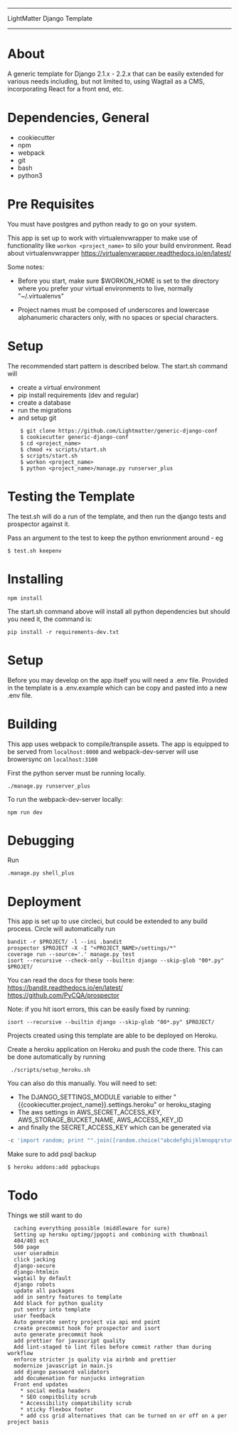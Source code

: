 ***************************
LightMatter Django Template
***************************

About
=====

A generic template for Django 2.1.x - 2.2.x that can be easily extended for various needs including, but not limited to, using Wagtail as a CMS, incorporating React for a front end, etc.


Dependencies, General
============
* cookiecutter
* npm
* webpack
* git
* bash
* python3

Pre Requisites
============

You must have postgres and python ready to go on your system.

This app is set up to work with virtualenvwrapper to make use of functionality like `workon <project_name>` to silo your build environment.
Read about virtualenvwrapper <https://virtualenvwrapper.readthedocs.io/en/latest/>

Some notes:

* Before you start, make sure $WORKON_HOME is set to the directory where you prefer your virtual environments to live, normally "~/.virtualenvs"

* Project names must be composed of underscores and lowercase alphanumeric characters only, with no spaces or special characters.


Setup
============

The recommended start pattern is described below. The start.sh command will
* create a virtual environment
* pip install requirements (dev and regular)
* create a database
* run the migrations
* and setup git

```
    $ git clone https://github.com/Lightmatter/generic-django-conf
    $ cookiecutter generic-django-conf
    $ cd <project_name>
    $ chmod +x scripts/start.sh
    $ scripts/start.sh
    $ workon <project_name>
    $ python <project_name>/manage.py runserver_plus
```

Testing the Template
==========
The test.sh will do a run of the template, and then run the django tests and prospector against it.

Pass an argument to the test to keep the python envrionment around - eg

    $ test.sh keepenv


Installing
============


    npm install

The start.sh command above will install all python dependencies but should you need it, the command is:

    pip install -r requirements-dev.txt

Setup
============

Before you may develop on the app itself you will need a .env file. Provided in the template is a .env.example which can be copy and pasted into a new .env file.


Building
============
This app uses webpack to compile/transpile assets. The app is equipped to be served from `localhost:8000` and webpack-dev-server will use browersync on `localhost:3100`

First the python server must be running locally.

    ./manage.py runserver_plus

To run the webpack-dev-server locally:

    npm run dev

Debugging
============
Run

    .manage.py shell_plus

Deployment
==========

This app is set up to use circleci, but could be extended to any build process. Circle will automatically run

    bandit -r $PROJECT/ -l --ini .bandit
    prospector $PROJECT -X -I "<PROJECT_NAME>/settings/*"
    coverage run --source='.' manage.py test
    isort --recursive --check-only --builtin django --skip-glob "00*.py" $PROJET/

You can read the docs for these tools here:
<https://bandit.readthedocs.io/en/latest/>
<https://github.com/PyCQA/prospector>

Note: if you hit isort errors, this can be easily fixed by running:

    isort --recursive --builtin django --skip-glob "00*.py" $PROJECT/

Projects created using this template are able to be deployed on Heroku.

Create a heroku application on Heroku and push the code there.
This can be done automatically by running

     ./scripts/setup_heroku.sh

You can also do this manually. You will need to set:

- The DJANGO_SETTINGS_MODULE variable to either "{{cookiecutter.project_name}}.settings.heroku" or heroku_staging
- The aws settings in AWS_SECRET_ACCESS_KEY, AWS_STORAGE_BUCKET_NAME, AWS_ACCESS_KEY_ID
- and finally the SECRET_ACCESS_KEY which can be generated via
```python
-c 'import random; print "".join([random.choice("abcdefghijklmnopqrstuvwxyz0123456789!@#$%^&*(-_=+)") for i in range(50)])'
```

Make sure to add psql backup

    $ heroku addons:add pgbackups

Todo
====
Things we still want to do
```
  caching everything possible (middleware for sure)
  Setting up heroku optimg/jpgopti and combining with thumbnail
  404/403 ect
  500 page
  user useradmin
  click jacking
  django-secure
  django-htmlmin
  wagtail by default
  django robots
  update all packages
  add in sentry features to template
  Add black for python quality
  put sentry into template
  user feedback
  Auto generate sentry project via api end point
  create precommit hook for prospector and isort
  auto generate precommit hook
  add prettier for javascript quality
  Add lint-staged to lint files before commit rather than during workflow
  enforce stricter js quality via airbnb and prettier
  modernize javascript in main.js
  add django password validators
  add documenation for nunjucks integration
  Front end updates
    * social media headers
    * SEO compitbility scrub
    * Accessibility compatibility scrub
    * sticky flexbox footer
    * add css grid alternatives that can be turned on or off on a per project basis
```
